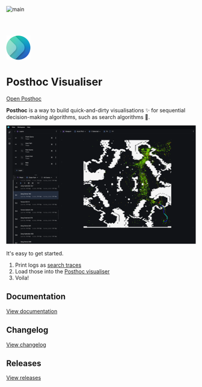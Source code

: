 ![main](https://github.com/path-visualiser/app/actions/workflows/main.yml/badge.svg)

<br></br>

![logo64](./client/src/public/logo64.png)

# Posthoc Visualiser

[Open Posthoc](https://posthoc.pathfinding.ai/)

**Posthoc** is a way to build quick-and-dirty visualisations ✨ for sequential decision-making algorithms, such as search algorithms 🚀.

![Alt text](./client/src/public/screenshots/0.png)

It's easy to get started.

1. Print logs as [search traces](https://path-visualiser.github.io/docs/search-trace)
2. Load those into the [Posthoc visualiser](https://path-visualiser.github.io/docs/category/posthoc-visualiser)
3. Voila!

## Documentation

[View documentation](https://path-visualiser.github.io)

## Changelog

[View changelog](./docs/changelog.md)

## Releases

[View releases](https://github.com/path-visualiser/app/releases)
